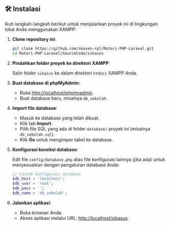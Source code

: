 ## 🛠️ Instalasi

Ikuti langkah-langkah berikut untuk menjalankan proyek ini di lingkungan lokal Anda menggunakan XAMPP:

1. **Clone repository ini**:

   ```bash
   git clone https://github.com/skaven-rpl/Materi-PHP-Laravel.git
   cd Materi-PHP-Laravel/SourceCode/sikasus
   ```

2. **Pindahkan folder proyek ke direktori XAMPP**:

   Salin folder `sikasus` ke dalam direktori `htdocs` XAMPP Anda.

3. **Buat database di phpMyAdmin**:

   - Buka [http://localhost/phpmyadmin](http://localhost/phpmyadmin).
   - Buat database baru, misalnya `db_sekolah`.

4. **Import file database**:

   - Masuk ke database yang telah dibuat.
   - Klik tab **Import**.
   - Pilih file SQL yang ada di folder `database/` proyek ini (misalnya `db_sekolah.sql`).
   - Klik **Go** untuk mengimpor tabel ke database.

5. **Konfigurasi koneksi database**:

   Edit file `config/database.php` atau file konfigurasi lainnya (jika ada) untuk menyesuaikan dengan pengaturan database Anda:

   ```php
   // Contoh konfigurasi database
   $db_host = 'localhost';
   $db_user = 'root';
   $db_pass = '';
   $db_name = 'db_sekolah';
   ```

6. **Jalankan aplikasi**:

   - Buka browser Anda.
   - Akses aplikasi melalui URL: [http://localhost/sikasus](http://localhost/sikasus).
